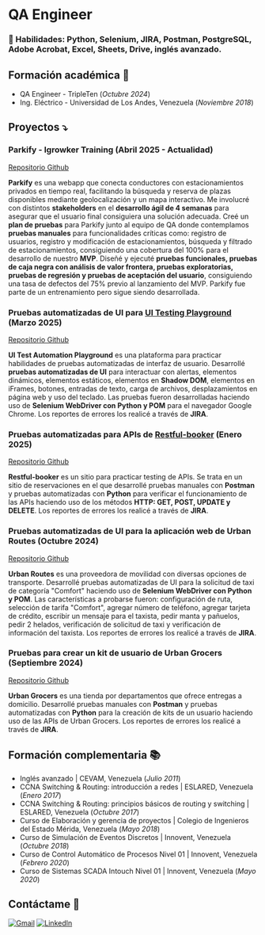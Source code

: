 # QA Engineer

### 🔧 Habilidades: Python, Selenium, JIRA, Postman, PostgreSQL, Adobe Acrobat, Excel, Sheets, Drive, inglés avanzado.

## Formación académica 📖
- QA Engineer - TripleTen (_Octubre 2024_)
- Ing. Eléctrico - Universidad de Los Andes, Venezuela (_Noviembre 2018_)

## Proyectos ⤵️

### Parkify - Igrowker Training (Abril 2025 - Actualidad)
[Repositorio Github](https://github.com/ibrarondon/Parkify)

**Parkify** es una webapp que conecta conductores con estacionamientos privados en tiempo real, facilitando la búsqueda y reserva de plazas disponibles mediante geolocalización y un mapa interactivo. Me involucré con distintos **stakeholders** en el **desarrollo ágil de 4 semanas** para asegurar que el usuario final consiguiera una solución adecuada. Creé un **plan de pruebas** para Parkify junto al equipo de QA donde contemplamos **pruebas manuales** para funcionalidades críticas como: registro de usuarios, registro y modificación de estacionamientos, búsqueda y filtrado de estacionamientos, consiguiendo una cobertura del 100% para el desarrollo de nuestro **MVP**. Diseñé y ejecuté **pruebas funcionales, pruebas de caja negra con análisis de valor frontera, pruebas exploratorias, pruebas de regresión y pruebas de aceptación del usuario**, consiguiendo una tasa de defectos del 75% previo al lanzamiento del MVP. Parkify fue parte de un entrenamiento pero sigue siendo desarrollada.

### Pruebas automatizadas de UI para [UI Testing Playground](http://uitestingplayground.com/) (Marzo 2025)
[Repositorio Github](https://github.com/ibrarondon/Pruebas-automatizadas-para-UITestingPlayground)

**UI Test Automation Playground** es una plataforma para practicar habilidades de pruebas automatizadas de interfaz de usuario. Desarrollé **pruebas automatizadas de UI** para interactuar con alertas, elementos dinámicos, elementos estáticos, elementos en **Shadow DOM**, elementos en iFrames, botones, entradas de texto, carga de archivos, desplazamientos en página web y uso del teclado. Las pruebas fueron desarrolladas haciendo uso de **Selenium WebDriver con Python y POM** para el navegador Google Chrome. Los reportes de errores los realicé a través de **JIRA**.

### Pruebas automatizadas para APIs de [Restful-booker](https://restful-booker.herokuapp.com/apidoc/index.html) (Enero 2025)
[Repositorio Github](https://github.com/ibrarondon/Pruebas-automatizadas-para-APIs-de-Restful-booker)

**Restful-booker** es un sitio para practicar testing de APIs. Se trata en un sitio de reservaciones en el que desarrollé pruebas manuales con **Postman** y pruebas automatizadas con **Python** para verificar el funcionamiento de las APIs haciendo uso de los métodos **HTTP: GET, POST, UPDATE y DELETE**. Los reportes de errores los realicé a través de **JIRA**.

### Pruebas automatizadas de UI para la aplicación web de Urban Routes (Octubre 2024)
[Repositorio Github](https://github.com/ibrarondon/Pruebas-de-UI-para-Urban-Routes)

**Urban Routes** es una proveedora de movilidad con diversas opciones de transporte. Desarrollé pruebas automatizadas de UI para la solicitud de taxi de categoría "Comfort" haciendo uso de **Selenium WebDriver con Python y POM**. Las características a probarse fueron: configuración de ruta, selección de tarifa "Comfort", agregar número de teléfono, agregar tarjeta de crédito, escribir un mensaje para el taxista, pedir manta y pañuelos, pedir 2 helados, verificación de solicitud de taxi y verificación de información del taxista. Los reportes de errores los realicé a través de **JIRA**.

### Pruebas para crear un kit de usuario de Urban Grocers (Septiembre 2024)
[Repositorio Github](https://github.com/ibrarondon/Pruebas-para-crear-un-kit-Urban-Grocers)

**Urban Grocers** es una tienda por departamentos que ofrece entregas a domicilio. Desarrollé pruebas manuales con **Postman** y pruebas automatizadas con **Python** para la creación de kits de un usuario haciendo uso de las APIs de Urban Grocers. Los reportes de errores los realicé a través de **JIRA**.


## Formación complementaria 📚
- Inglés avanzado | CEVAM, Venezuela (_Julio 2011_)
- CCNA Switching & Routing: introducción a redes | ESLARED, Venezuela (_Enero 2017_)
- CCNA Switching & Routing: principios básicos de routing y switching | ESLARED, Venezuela (_Octubre 2017_)
- Curso de Elaboración y gerencia de proyectos | Colegio de Ingenieros del Estado Mérida, Venezuela (_Mayo 2018_)
- Curso de Simulación de Eventos Discretos | Innovent, Venezuela (_Octubre 2018_)
- Curso de Control Automático de Procesos Nivel 01 | Innovent, Venezuela (_Febrero 2020_)
- Curso de Sistemas SCADA Intouch Nivel 01 | Innovent, Venezuela (_Mayo 2020_)

## Contáctame 📨
[![Gmail](https://img.shields.io/badge/Gmail-D14836?style=for-the-badge&logo=gmail&logoColor=white)](mailto:ibrarondon@gmail.com)
[![LinkedIn](https://img.shields.io/badge/linkedin-%230077B5.svg?style=for-the-badge&logo=linkedin&logoColor=white)](https://www.linkedin.com/in/ibrarondon/)
